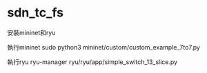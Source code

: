 # sdn_tc_fs

安裝mininet和ryu

執行mininet
sudo python3 mininet/custom/custom_example_7to7.py

執行ryu
ryu-manager ryu/ryu/app/simple_switch_13_slice.py

